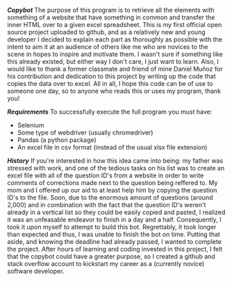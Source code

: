 ___Copybot___
The purpose of this program is to retrieve all the elements with something of a website that have something in common and transfer the inner HTML over to a given excel spreadsheet. This is my first official open source project uploaded to github, and as a relatively new and young developer I decided to explain each part as thoroughly as possible
with the intent to aim it at an audience of others like me who are novices to the scene in hopes to inspire and motivate them. I wasn't sure if something like this already existed, but either way I don't care, I just want to learn. Also, I would like to thank a former classmate and friend of mine Daniel Muñoz for his contribution and dedication to this project by writing up the code that copies the data over to excel. All in all, I hope this code can be of use to someone one day, so to anyone who reads this or uses my program, thank you!

___Requirements___
To successfully execute the full program you must have:
- Selenium
- Some type of webdriver (usually chromedriver)
- Pandas (a python package)
- An excel file in csv format (instead of the usual xlsx file extension)

___History___
If you're interested in how this idea came into being: my father was stressed with work, and one of the tedious tasks on his list was to create an excel file with all of the 
question ID's from a website in order to write comments of corrections made next to the question being reffered to. My mom and I offered up our aid to at least help him by copying
the question ID's to the file. Soon, due to the enormous amount of questions (around 2,000) and in combination with the fact that the question ID's weren't already in a
vertical list so they could be easily copied and pasted, I realized it was an unfeasable endeavor to finish in a day and a half. Consequently, I took it upon myself to attempt to build this bot. Regrettably, it took longer than expected and thus, I was unable to finish the bot on time. Putting that aside, and knowing the deadline had already passed,
I wanted to complete the project. After hours of learning and coding invested in this project, I felt that the copybot could have a greater purpose, so I created a github and
stack overflow account to kickstart my career as a (currently novice) software developer.
